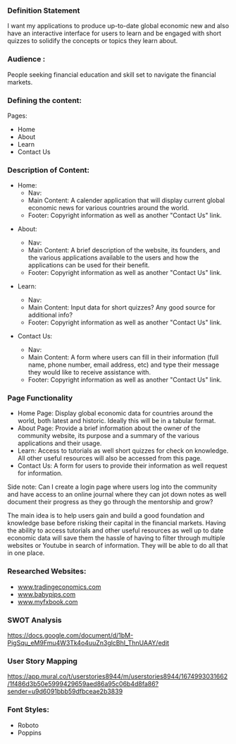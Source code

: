 ### Definition Statement

I want my applications to produce up-to-date global economic new and also have an interactive interface for users to learn and  be engaged with short quizzes to solidify the concepts or topics they learn about.

### Audience :
People seeking financial education and skill set to navigate the financial markets.


### Defining the content:

Pages:
+ Home
+ About
+ Learn
+ Contact Us


### Description of Content:
- Home:
	- Nav:
	- Main Content: A calender application that will display current global economic news for various countries around the world.
	- Footer: Copyright information as well as another "Contact Us" link.

+ About:
	+ Nav:
	- Main Content: A brief description of the website, its founders, and the various applications available to the users and how the applications can be used for their benefit.
	- Footer: Copyright information as well as another "Contact Us" link.

+ Learn:
	+ Nav:
	- Main Content: Input data for short quizzes? Any good source for additional info?
	- Footer: Copyright information as well as another "Contact Us" link.

+ Contact Us:
	+ Nav:
	- Main Content: A form where users can fill in their information (full name, phone number, email address, etc) and type their message they would like to  receive assistance with.
	- Footer: Copyright information as well as another "Contact Us" link.

### Page Functionality
+ Home Page: Display global economic data for countries around the world, both latest and historic. Ideally this will be in a tabular format.
+ About Page: Provide a brief information about the owner of the community website, its purpose and a  summary of the various applications and their usage.
+ Learn: Access to tutorials as well short quizzes for check on knowledge. All other useful resources will also be accessed from this page.
+ Contact Us: A form for users to provide their information as well request for information.

Side note: Can I create a login page where users log into the community and have access to an online journal where they can jot down notes as well document their progress as they go through the mentorship and grow?


The main idea is to help users gain and build a good foundation and knowledge base before risking their capital in the financial markets. Having the ability to access tutorials and other useful resources as well up to date economic data will save them the hassle of having to filter through multiple websites or Youtube in search of information. They will be able to do all that in one place.


### Researched Websites:
+ www.tradingeconomics.com
+ www.babypips.com
+ www.myfxbook.com


### SWOT Analysis
https://docs.google.com/document/d/1bM-PigSqu_eM9Fmu4W3Tk4o4uuZn3glcBhI_ThnUAAY/edit


### User Story Mapping
https://app.mural.co/t/userstories8944/m/userstories8944/1674993031662/1f486d3b50e5999429659aed86a95c06b4d8fa86?sender=u9d6091bbb59dfbceae2b3839



### Font Styles:
+ Roboto
+ Poppins
